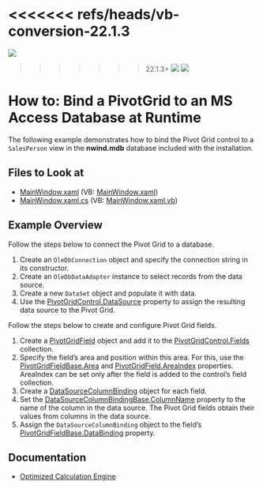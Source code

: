 <!-- default badges list -->
<<<<<<< refs/heads/vb-conversion-22.1.3
=======
![](https://img.shields.io/endpoint?url=https://codecentral.devexpress.com/api/v1/VersionRange/507882946/22.1.3%2B)
>>>>>>> 22.1.3+
[![](https://img.shields.io/badge/Open_in_DevExpress_Support_Center-FF7200?style=flat-square&logo=DevExpress&logoColor=white)](https://supportcenter.devexpress.com/ticket/details/T1098533)
[![](https://img.shields.io/badge/📖_How_to_use_DevExpress_Examples-e9f6fc?style=flat-square)](https://docs.devexpress.com/GeneralInformation/403183)
<!-- default badges end -->

# How to: Bind a PivotGrid to an MS Access Database at Runtime

The following example demonstrates how to bind the Pivot Grid control to a `SalesPerson` view in the **nwind.mdb** database included with the installation.

<!-- default file list -->
## Files to Look at

* [MainWindow.xaml](./CS/HowToBindToMDB/MainWindow.xaml) (VB: [MainWindow.xaml](./VB/HowToBindToMDB/MainWindow.xaml))
* [MainWindow.xaml.cs](./CS/HowToBindToMDB/MainWindow.xaml.cs) (VB: [MainWindow.xaml.vb](./VB/HowToBindToMDB/MainWindow.xaml.vb))
<!-- default file list end -->

## Example Overview

Follow the steps below to connect the Pivot Grid to a database.

1. Create an `OleDbConnection` object and specify the connection string in its constructor.
2. Create an `OleDbDataAdapter` instance to select records from the data source.
3. Create a new `DataSet` object and populate it with data.
4. Use the [PivotGridControl.DataSource](https://docs.devexpress.com/WPF/DevExpress.Xpf.PivotGrid.PivotGridControl.DataSource) property to assign the resulting data source to the Pivot Grid.

Follow the steps below to create and configure Pivot Grid fields.

1. Create a [PivotGridField](https://docs.devexpress.com/WPF/DevExpress.Xpf.PivotGrid.PivotGridField) object and add it to the [PivotGridControl.Fields](https://docs.devexpress.com/WPF/DevExpress.Xpf.PivotGrid.PivotGridControl.Fields) collection.
2. Specify the field’s area and position within this area. For this, use the [PivotGridFieldBase.Area](https://docs.devexpress.com/CoreLibraries/DevExpress.XtraPivotGrid.PivotGridFieldBase.Area) and [PivotGridField.AreaIndex](https://docs.devexpress.com/CoreLibraries/DevExpress.XtraPivotGrid.PivotGridFieldBase.AreaIndex) properties. AreaIndex can be set only after the field is added to the control’s field collection.
3. Create a [DataSourceColumnBinding](https://docs.devexpress.com/WPF/DevExpress.Xpf.PivotGrid.DataSourceColumnBinding) object for each field.
4. Set the [DataSourceColumnBindingBase.ColumnName](https://docs.devexpress.com/CoreLibraries/DevExpress.PivotGrid.DataBinding.DataSourceColumnBindingBase.ColumnName) property to the name of the column in the data source. The Pivot Grid fields obtain their values from columns in the data source.
5. Assign the `DataSourceColumnBinding` object to the field’s [PivotGridFieldBase.DataBinding](https://docs.devexpress.com/CoreLibraries/DevExpress.XtraPivotGrid.PivotGridFieldBase.DataBinding) property.

## Documentation

- [Optimized Calculation Engine](https://docs.devexpress.com/CoreLibraries/401367/devexpress-pivot-grid-core-library/pivot-grid-modes/in-memory-mode/pivot-grid-optimized-calculation-engine?v=22.1)





